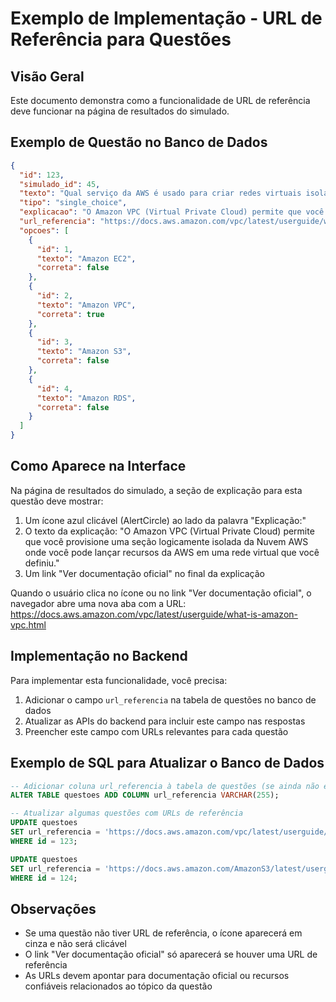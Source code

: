 # Exemplo de Implementação - URL de Referência para Questões

## Visão Geral
Este documento demonstra como a funcionalidade de URL de referência deve funcionar na página de resultados do simulado.

## Exemplo de Questão no Banco de Dados

```json
{
  "id": 123,
  "simulado_id": 45,
  "texto": "Qual serviço da AWS é usado para criar redes virtuais isoladas?",
  "tipo": "single_choice",
  "explicacao": "O Amazon VPC (Virtual Private Cloud) permite que você provisione uma seção logicamente isolada da Nuvem AWS onde você pode lançar recursos da AWS em uma rede virtual que você definiu.",
  "url_referencia": "https://docs.aws.amazon.com/vpc/latest/userguide/what-is-amazon-vpc.html",
  "opcoes": [
    {
      "id": 1,
      "texto": "Amazon EC2",
      "correta": false
    },
    {
      "id": 2,
      "texto": "Amazon VPC",
      "correta": true
    },
    {
      "id": 3,
      "texto": "Amazon S3",
      "correta": false
    },
    {
      "id": 4,
      "texto": "Amazon RDS",
      "correta": false
    }
  ]
}
```

## Como Aparece na Interface

Na página de resultados do simulado, a seção de explicação para esta questão deve mostrar:

1. Um ícone azul clicável (AlertCircle) ao lado da palavra "Explicação:"
2. O texto da explicação: "O Amazon VPC (Virtual Private Cloud) permite que você provisione uma seção logicamente isolada da Nuvem AWS onde você pode lançar recursos da AWS em uma rede virtual que você definiu."
3. Um link "Ver documentação oficial" no final da explicação

Quando o usuário clica no ícone ou no link "Ver documentação oficial", o navegador abre uma nova aba com a URL: https://docs.aws.amazon.com/vpc/latest/userguide/what-is-amazon-vpc.html

## Implementação no Backend

Para implementar esta funcionalidade, você precisa:

1. Adicionar o campo `url_referencia` na tabela de questões no banco de dados
2. Atualizar as APIs do backend para incluir este campo nas respostas
3. Preencher este campo com URLs relevantes para cada questão

## Exemplo de SQL para Atualizar o Banco de Dados

```sql
-- Adicionar coluna url_referencia à tabela de questões (se ainda não existir)
ALTER TABLE questoes ADD COLUMN url_referencia VARCHAR(255);

-- Atualizar algumas questões com URLs de referência
UPDATE questoes 
SET url_referencia = 'https://docs.aws.amazon.com/vpc/latest/userguide/what-is-amazon-vpc.html' 
WHERE id = 123;

UPDATE questoes 
SET url_referencia = 'https://docs.aws.amazon.com/AmazonS3/latest/userguide/Welcome.html' 
WHERE id = 124;
```

## Observações

- Se uma questão não tiver URL de referência, o ícone aparecerá em cinza e não será clicável
- O link "Ver documentação oficial" só aparecerá se houver uma URL de referência
- As URLs devem apontar para documentação oficial ou recursos confiáveis relacionados ao tópico da questão
